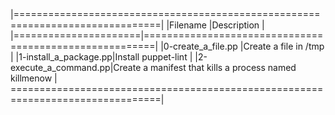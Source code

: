 |===============================================================================|
|Filename	       |Description						|
|======================|========================================================|
|0-create_a_file.pp    |Create a file in /tmp					|
|1-install_a_package.pp|Install puppet-lint					|
|2-execute_a_command.pp|Create a manifest that kills a process named killmenow	|
================================================================================|
